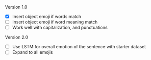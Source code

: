 Version 1.0
- [X] Insert object emoji if words match
- [ ] Insert object emoji if word meaning match 
- [ ] Work well with capitalization, and punctuations

Version 2.0
- [ ] Use LSTM for overall emotion of the sentence with starter dataset
- [ ] Expand to all emojis